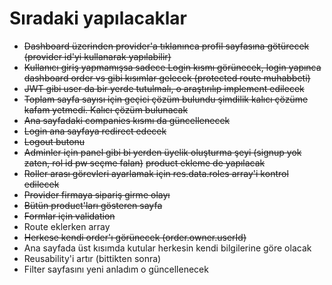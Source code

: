 # Sıradaki yapılacaklar

- ~~Dashboard üzerinden provider'a tıklanınca profil sayfasına götürecek (provider id'yi kullanarak yapılabilir)~~
- ~~Kullanıcı giriş yapmamışsa sadece Login kısmı görünecek, login yapınca dashboard order vs gibi kısımlar gelecek (protected route muhabbeti)~~
- ~~JWT gibi user da bir yerde tutulmalı, o araştırılıp implement edilecek~~
- ~~Toplam sayfa sayısı için geçici çözüm bulundu şimdilik kalıcı çözüme kafam yetmedi. Kalıcı çözüm bulunacak~~
- ~~Ana sayfadaki companies kısmı da güncellenecek~~
- ~~Login ana sayfaya redirect edecek~~
- ~~Logout butonu~~
- ~~Adminler için panel gibi bi yerden üyelik oluşturma şeyi (signup yok zaten, rol id pw seçme falan)~~ ~~product ekleme de yapılacak~~
- ~~Roller arası görevleri ayarlamak için res.data.roles array'i kontrol edilecek~~
- ~~Provider firmaya sipariş girme olayı~~
- ~~Bütün product'ları gösteren sayfa~~
- ~~Formlar için validation~~
- Route eklerken array
- ~~Herkese kendi order'ı görünecek (order.owner.userId)~~
- Ana sayfada üst kısımda kutular herkesin kendi bilgilerine göre olacak
- Reusability'i artır (bittikten sonra)
- Filter sayfasını yeni anladım o güncellenecek